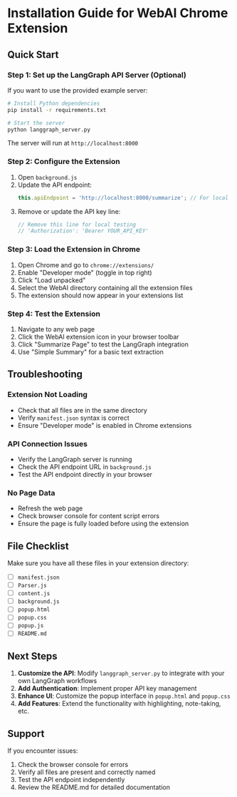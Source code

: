 # Installation Guide for WebAI Chrome Extension

## Quick Start

### Step 1: Set up the LangGraph API Server (Optional)

If you want to use the provided example server:

```bash
# Install Python dependencies
pip install -r requirements.txt

# Start the server
python langgraph_server.py
```

The server will run at `http://localhost:8000`

### Step 2: Configure the Extension

1. Open `background.js`
2. Update the API endpoint:
   ```javascript
   this.apiEndpoint = 'http://localhost:8000/summarize'; // For local testing
   ```
3. Remove or update the API key line:
   ```javascript
   // Remove this line for local testing
   // 'Authorization': 'Bearer YOUR_API_KEY'
   ```

### Step 3: Load the Extension in Chrome

1. Open Chrome and go to `chrome://extensions/`
2. Enable "Developer mode" (toggle in top right)
3. Click "Load unpacked"
4. Select the WebAI directory containing all the extension files
5. The extension should now appear in your extensions list

### Step 4: Test the Extension

1. Navigate to any web page
2. Click the WebAI extension icon in your browser toolbar
3. Click "Summarize Page" to test the LangGraph integration
4. Use "Simple Summary" for a basic text extraction

## Troubleshooting

### Extension Not Loading
- Check that all files are in the same directory
- Verify `manifest.json` syntax is correct
- Ensure "Developer mode" is enabled in Chrome extensions

### API Connection Issues
- Verify the LangGraph server is running
- Check the API endpoint URL in `background.js`
- Test the API endpoint directly in your browser

### No Page Data
- Refresh the web page
- Check browser console for content script errors
- Ensure the page is fully loaded before using the extension

## File Checklist

Make sure you have all these files in your extension directory:

- [ ] `manifest.json`
- [ ] `Parser.js`
- [ ] `content.js`
- [ ] `background.js`
- [ ] `popup.html`
- [ ] `popup.css`
- [ ] `popup.js`
- [ ] `README.md`

## Next Steps

1. **Customize the API**: Modify `langgraph_server.py` to integrate with your own LangGraph workflows
2. **Add Authentication**: Implement proper API key management
3. **Enhance UI**: Customize the popup interface in `popup.html` and `popup.css`
4. **Add Features**: Extend the functionality with highlighting, note-taking, etc.

## Support

If you encounter issues:
1. Check the browser console for errors
2. Verify all files are present and correctly named
3. Test the API endpoint independently
4. Review the README.md for detailed documentation 